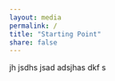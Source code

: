 ```yaml
---
layout: media
permalink: /
title: "Starting Point"
share: false
---
```


jh jsdhs jsad adsjhas dkf s